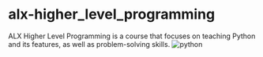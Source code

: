 # alx-higher_level_programming
ALX Higher Level Programming is a course that focuses on teaching Python and its features, as well as problem-solving skills.
<img src="https://media.tenor.com/HVBjE2hdS6cAAAAS/snake-snakes.gif" alt="python" />
